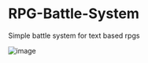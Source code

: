 # RPG-Battle-System
Simple battle system for text based rpgs

![image](https://user-images.githubusercontent.com/63872314/112733322-05a44100-8f48-11eb-8a26-ef12a80bcee6.png)
